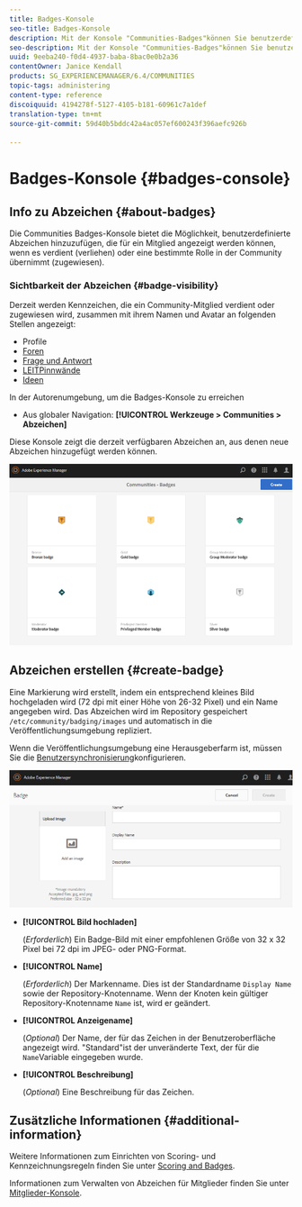 ```yaml
---
title: Badges-Konsole
seo-title: Badges-Konsole
description: Mit der Konsole "Communities-Badges"können Sie benutzerdefinierte Abzeichen hinzufügen, die Mitgliedern angezeigt werden können, wenn sie eine bestimmte Rolle in der Community übernehmen (zugewiesen)
seo-description: Mit der Konsole "Communities-Badges"können Sie benutzerdefinierte Abzeichen hinzufügen, die Mitgliedern angezeigt werden können, wenn sie eine bestimmte Rolle in der Community übernehmen (zugewiesen)
uuid: 9eeba240-f0d4-4937-baba-8bac0e0b2a36
contentOwner: Janice Kendall
products: SG_EXPERIENCEMANAGER/6.4/COMMUNITIES
topic-tags: administering
content-type: reference
discoiquuid: 4194278f-5127-4105-b181-60961c7a1def
translation-type: tm+mt
source-git-commit: 59d40b5bddc42a4ac057ef600243f396aefc926b

---
```



# Badges-Konsole {#badges-console}

## Info zu Abzeichen {#about-badges}

Die Communities Badges-Konsole bietet die Möglichkeit, benutzerdefinierte Abzeichen hinzuzufügen, die für ein Mitglied angezeigt werden können, wenn es verdient (verliehen) oder eine bestimmte Rolle in der Community übernimmt (zugewiesen).

### Sichtbarkeit der Abzeichen {#badge-visibility}

Derzeit werden Kennzeichen, die ein Community-Mitglied verdient oder zugewiesen wird, zusammen mit ihrem Namen und Avatar an folgenden Stellen angezeigt:

* Profile
* [Foren](forum.md)
* [Frage und Antwort](working-with-qna.md)
* [LEITPinnwände](enabling-leaderboard.md)
* [Ideen](ideation-feature.md)

In der Autorenumgebung, um die Badges-Konsole zu erreichen

* Aus globaler Navigation: **[!UICONTROL Werkzeuge > Communities > Abzeichen]**

Diese Konsole zeigt die derzeit verfügbaren Abzeichen an, aus denen neue Abzeichen hinzugefügt werden können.

![chlimage_1-242](assets/chlimage_1-242.png)

## Abzeichen erstellen {#create-badge}

Eine Markierung wird erstellt, indem ein entsprechend kleines Bild hochgeladen wird (72 dpi mit einer Höhe von 26-32 Pixel) und ein Name angegeben wird. Das Abzeichen wird im Repository gespeichert `/etc/community/badging/images` und automatisch in die Veröffentlichungsumgebung repliziert.

Wenn die Veröffentlichungsumgebung eine Herausgeberfarm ist, müssen Sie die [Benutzersynchronisierung](sync.md)konfigurieren.

![chlimage_1-243](assets/chlimage_1-243.png)

* **[!UICONTROL Bild hochladen]**

   (*Erforderlich*) Ein Badge-Bild mit einer empfohlenen Größe von 32 x 32 Pixel bei 72 dpi im JPEG- oder PNG-Format.

* **[!UICONTROL Name]**

   (*Erforderlich*) Der Markenname. Dies ist der Standardname `Display Name` sowie der Repository-Knotenname. Wenn der Knoten kein gültiger Repository-Knotenname `Name` ist, wird er geändert.

* **[!UICONTROL Anzeigename]**

   (*Optional*) Der Name, der für das Zeichen in der Benutzeroberfläche angezeigt wird. &quot;Standard&quot;ist der unveränderte Text, der für die `Name`Variable eingegeben wurde.

* **[!UICONTROL Beschreibung]**

   (*Optional*) Eine Beschreibung für das Zeichen.

## Zusätzliche Informationen {#additional-information}

Weitere Informationen zum Einrichten von Scoring- und Kennzeichnungsregeln finden Sie unter [Scoring and Badges](implementing-scoring.md).

Informationen zum Verwalten von Abzeichen für Mitglieder finden Sie unter [Mitglieder-Konsole](members.md).
